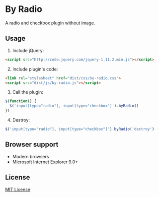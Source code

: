 # By Radio

A radio and checkbox plugin without image.

## Usage

1. Include jQuery:

  ``` html
  <script src="http://code.jquery.com/jquery-1.11.2.min.js"></script>
  ```

2. Include plugin's code:

  ``` html
  <link rel="stylesheet" href="dist/css/by-radio.css">
  <script src="dist/js/by-radio.js"></script>
  ```

3. Call the plugin:

  ``` javascript
  $(function() {
    $('input[type="radio"], input[type="checkbox"]').byRadio()
  })
  ```

4. Destroy:

  ``` javascript
  $('input[type="radio"], input[type="checkbox"]').byRadio('destroy')
  ```

## Browser support

* Modern browsers
* Microsoft Internet Explorer 9.0+

## License

[MIT License](https://zenorocha.mit-license.org)